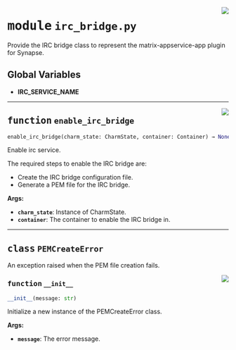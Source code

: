 <!-- markdownlint-disable -->

<a href="../src/irc_bridge.py#L0"><img align="right" style="float:right;" src="https://img.shields.io/badge/-source-cccccc?style=flat-square"></a>

# <kbd>module</kbd> `irc_bridge.py`
Provide the IRC bridge class to represent the matrix-appservice-app plugin for Synapse. 

**Global Variables**
---------------
- **IRC_SERVICE_NAME**

---

<a href="../src/irc_bridge.py#L34"><img align="right" style="float:right;" src="https://img.shields.io/badge/-source-cccccc?style=flat-square"></a>

## <kbd>function</kbd> `enable_irc_bridge`

```python
enable_irc_bridge(charm_state: CharmState, container: Container) → None
```

Enable irc service. 

The required steps to enable the IRC bridge are: 
 - Create the IRC bridge configuration file. 
 - Generate a PEM file for the IRC bridge. 



**Args:**
 
 - <b>`charm_state`</b>:  Instance of CharmState. 
 - <b>`container`</b>:  The container to enable the IRC bridge in. 


---

## <kbd>class</kbd> `PEMCreateError`
An exception raised when the PEM file creation fails. 

<a href="../src/irc_bridge.py#L25"><img align="right" style="float:right;" src="https://img.shields.io/badge/-source-cccccc?style=flat-square"></a>

### <kbd>function</kbd> `__init__`

```python
__init__(message: str)
```

Initialize a new instance of the PEMCreateError class. 



**Args:**
 
 - <b>`message`</b>:  The error message. 





